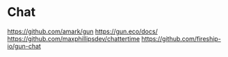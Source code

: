 # Chat

https://github.com/amark/gun
https://gun.eco/docs/
https://github.com/maxphillipsdev/chattertime
https://github.com/fireship-io/gun-chat
